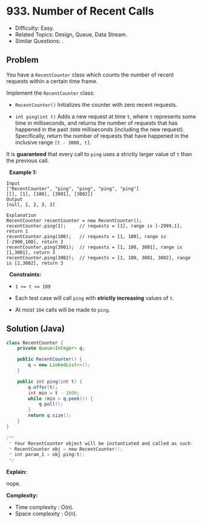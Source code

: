 # 933. Number of Recent Calls

- Difficulty: Easy.
- Related Topics: Design, Queue, Data Stream.
- Similar Questions: .

## Problem

You have a ```RecentCounter``` class which counts the number of recent requests within a certain time frame.

Implement the ```RecentCounter``` class:


	
- ```RecentCounter()``` Initializes the counter with zero recent requests.
	
- ```int ping(int t)``` Adds a new request at time ```t```, where ```t``` represents some time in milliseconds, and returns the number of requests that has happened in the past ```3000``` milliseconds (including the new request). Specifically, return the number of requests that have happened in the inclusive range ```[t - 3000, t]```.


It is **guaranteed** that every call to ```ping``` uses a strictly larger value of ```t``` than the previous call.

 
**Example 1:**

```
Input
["RecentCounter", "ping", "ping", "ping", "ping"]
[[], [1], [100], [3001], [3002]]
Output
[null, 1, 2, 3, 3]

Explanation
RecentCounter recentCounter = new RecentCounter();
recentCounter.ping(1);     // requests = [1], range is [-2999,1], return 1
recentCounter.ping(100);   // requests = [1, 100], range is [-2900,100], return 2
recentCounter.ping(3001);  // requests = [1, 100, 3001], range is [1,3001], return 3
recentCounter.ping(3002);  // requests = [1, 100, 3001, 3002], range is [2,3002], return 3
```

 
**Constraints:**


	
- ```1 <= t <= 109```
	
- Each test case will call ```ping``` with **strictly increasing** values of ```t```.
	
- At most ```104``` calls will be made to ```ping```.



## Solution (Java)

```java
class RecentCounter {
    private Queue<Integer> q;

    public RecentCounter() {
        q = new LinkedList<>();
    }

    public int ping(int t) {
        q.offer(t);
        int min = t - 3000;
        while (min > q.peek()) {
            q.poll();
        }
        return q.size();
    }
}

/**
 * Your RecentCounter object will be instantiated and called as such:
 * RecentCounter obj = new RecentCounter();
 * int param_1 = obj.ping(t);
 */
```

**Explain:**

nope.

**Complexity:**

* Time complexity : O(n).
* Space complexity : O(n).
